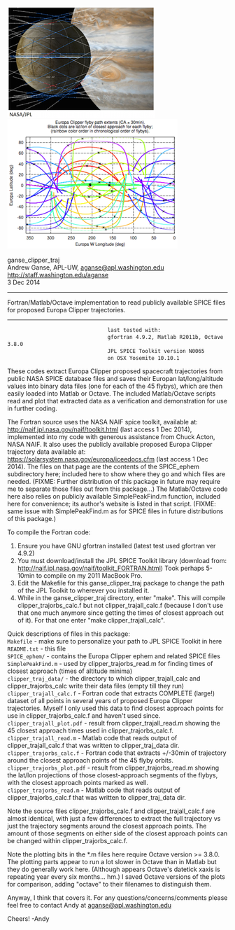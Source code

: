 ![Jupiter](headerA.png)![Europa](headerB.png)

ganse_clipper_traj  
Andrew Ganse, APL-UW, aganse@apl.washington.edu  
http://staff.washington.edu/aganse  
3 Dec 2014  

--------------------------------------------------------------------------------
Fortran/Matlab/Octave implementation to read publicly available SPICE files for
proposed Europa Clipper trajectories.

--------------------------------------------------------------------------------

                                    last tested with:  
                                    gfortran 4.9.2, Matlab R2011b, Octave 3.8.0  
                                    JPL SPICE Toolkit version N0065  
                                    on OSX Yosemite 10.10.1  

These codes extract Europa Clipper proposed spacecraft trajectories from public
NASA SPICE database files and saves their Europan lat/long/altitude values into
binary data files (one for each of the 45 flybys), which are then easily loaded
into Matlab or Octave.  The included Matlab/Octave scripts read and plot that
extracted data as a verification and demonstration for use in further coding.

The Fortran source uses the NASA NAIF spice toolkit, available at:
http://naif.jpl.nasa.gov/naif/toolkit.html  (last access 1 Dec 2014),
implemented into my code with generous assistance from Chuck Acton, NASA NAIF.
It also uses the publicly available proposed Europa Clipper trajectory data
available at:
https://solarsystem.nasa.gov/europa/iceedocs.cfm  (last access 1 Dec 2014).
The files on that page are the contents of the SPICE_ephem subdirectory here;
included here to show where they go and which files are needed.
(FIXME: Further distribution of this package in future may require me to
separate those files out from this package...)
The Matlab/Octave code here also relies on publicly available SimplePeakFind.m
function, included here for convenience; its author's website is listed in
that script.  (FIXME: same issue with SimplePeakFind.m as for SPICE files in
future distributions of this package.)

To compile the Fortran code:  
1. Ensure you have GNU gfortran installed (latest test used gfortran ver 4.9.2)  
2. You must download/install the JPL SPICE Toolkit library
   (download from:  http://naif.jpl.nasa.gov/naif/toolkit_FORTRAN.html)
   Took perhaps 5-10min to compile on my 2011 MacBook Pro.  
3. Edit the Makefile for this ganse_clipper_traj package to change the path of
   the JPL Toolkit to wherever you installed it.  
4. While in the ganse_clipper_traj directory, enter "make".  This will compile
   clipper_trajorbs_calc.f but not clipper_trajall_calc.f (because I don't use
   that one much anymore since getting the times of closest approach out of it).
   For that one enter "make clipper_trajall_calc".

Quick descriptions of files in this package:  
  `Makefile` - make sure to personalize your path to JPL SPICE Toolkit in here  
  `README.txt` - this file  
  `SPICE_ephem/` - contains the Europa Clipper ephem and related SPICE files  
  `SimplePeakFind.m` - used by clipper_trajorbs_read.m for finding times of
                              closest approach (times of altitude minima)  
  `clipper_traj_data/` - the directory to which clipper_trajall_calc and
       clipper_trajorbs_calc write their data files (empty till they run)  
  `clipper_trajall_calc.f` - Fortran code that extracts COMPLETE (large!)
        dataset of all points in several years of proposed Europa Clipper
     trajectories.  Myself I only used this data to find closest approach
         points for use in clipper_trajorbs_calc.f and haven't used since.  
  `clipper_trajall_plot.pdf` - result from clipper_trajall_read.m showing 
           the 45 closest approach times used in clipper_trajorbs_calc.f.  
  `clipper_trajall_read.m` - Matlab code that reads output of
        clipper_trajall_calc.f that was written to clipper_traj_data dir.  
  `clipper_trajorbs_calc.f` - Fortran code that extracts +/-30min of
    trajectory around the closest approach points of the 45 flyby orbits.  
  `clipper_trajorbs_plot.pdf` - result from clipper_trajorbs_read.m showing
        the lat/lon projections of those closest-approach segments of the
                 flybys, with the closest approach points marked as well.  
  `clipper_trajorbs_read.m` - Matlab code that reads output of
       clipper_trajorbs_calc.f that was written to clipper_traj_data dir.  

Note the source files clipper_trajorbs_calc.f and clipper_trajall_calc.f are
almost identical, with just a few differences to extract the full trajectory
vs just the trajectory segments around the closest approach points.  The
amount of those segments on either side of the closest approach points can
be changed within clipper_trajorbs_calc.f.

Note the plotting bits in the *.m files here require Octave version >= 3.8.0.
The plotting parts appear to run a lot slower in Octave than in Matlab but
they do generally work here.  (Although appears Octave's datetick xaxis is
repeating year every six months... hm.)  I saved Octave versions of the plots
for comparison, adding "octave" to their filenames to distinguish them.

Anyway, I think that covers it.  For any questions/concerns/comments please
feel free to contact Andy at aganse@apl.washington.edu

Cheers! -Andy
